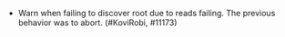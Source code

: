 - Warn when failing to discover root due to reads failing. The previous
  behavior was to abort. (#KoviRobi, #11173)
